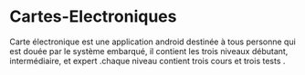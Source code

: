 # Cartes-Electroniques
Carte électronique est une application android destinée à tous personne qui est douée par le système embarqué, il contient les trois niveaux débutant, intermédiaire, et expert .chaque niveau contient trois cours et trois tests .

